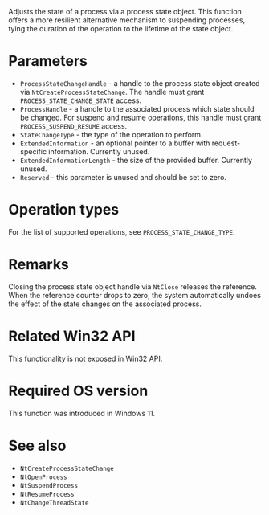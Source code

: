 Adjusts the state of a process via a process state object. This function offers a more resilient alternative mechanism to suspending processes, tying the duration of the operation to the lifetime of the state object.

# Parameters
 - `ProcessStateChangeHandle` - a handle to the process state object created via `NtCreateProcessStateChange`. The handle must grant `PROCESS_STATE_CHANGE_STATE` access.
 - `ProcessHandle` - a handle to the associated process which state should be changed. For suspend and resume operations, this handle must grant `PROCESS_SUSPEND_RESUME` access.
 - `StateChangeType` - the type of the operation to perform.
 - `ExtendedInformation` - an optional pointer to a buffer with request-specific information. Currently unused.
 - `ExtendedInformationLength` - the size of the provided buffer. Currently unused.
 - `Reserved` - this parameter is unused and should be set to zero.

# Operation types
For the list of supported operations, see `PROCESS_STATE_CHANGE_TYPE`.

# Remarks
Closing the process state object handle via `NtClose` releases the reference. When the reference counter drops to zero, the system automatically undoes the effect of the state changes on the associated process.

# Related Win32 API
This functionality is not exposed in Win32 API.

# Required OS version
This function was introduced in Windows 11.

# See also
 - `NtCreateProcessStateChange`
 - `NtOpenProcess`
 - `NtSuspendProcess`
 - `NtResumeProcess`
 - `NtChangeThreadState`

